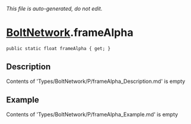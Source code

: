 *This file is auto-generated, do not edit.*

# [BoltNetwork](Types/BoltNetwork.md).frameAlpha
`public static float frameAlpha { get; }`
## Description
Contents of 'Types/BoltNetwork/P/frameAlpha_Description.md' is empty
## Example
Contents of 'Types/BoltNetwork/P/frameAlpha_Example.md' is empty
